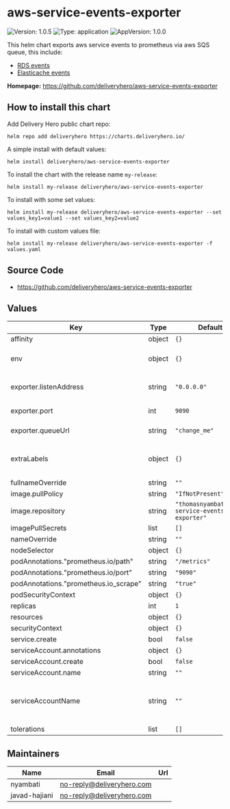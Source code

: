 # aws-service-events-exporter

![Version: 1.0.5](https://img.shields.io/badge/Version-1.0.5-informational?style=flat-square) ![Type: application](https://img.shields.io/badge/Type-application-informational?style=flat-square) ![AppVersion: 1.0.0](https://img.shields.io/badge/AppVersion-1.0.0-informational?style=flat-square)

This helm chart exports aws service events to prometheus via aws SQS queue, this include:

- [RDS events](https://docs.aws.amazon.com/AmazonRDS/latest/UserGuide/USER_Events.html)
- [Elasticache events](https://docs.aws.amazon.com/AmazonElastiCache/latest/mem-ug/ECEvents.Viewing.html)

**Homepage:** <https://github.com/deliveryhero/aws-service-events-exporter>

## How to install this chart

Add Delivery Hero public chart repo:

```console
helm repo add deliveryhero https://charts.deliveryhero.io/
```

A simple install with default values:

```console
helm install deliveryhero/aws-service-events-exporter
```

To install the chart with the release name `my-release`:

```console
helm install my-release deliveryhero/aws-service-events-exporter
```

To install with some set values:

```console
helm install my-release deliveryhero/aws-service-events-exporter --set values_key1=value1 --set values_key2=value2
```

To install with custom values file:

```console
helm install my-release deliveryhero/aws-service-events-exporter -f values.yaml
```

## Source Code

* <https://github.com/deliveryhero/aws-service-events-exporter>

## Values

| Key | Type | Default | Description |
|-----|------|---------|-------------|
| affinity | object | `{}` |  |
| env | object | `{}` | Additional environment variables |
| exporter.listenAddress | string | `"0.0.0.0"` | Exporter listening address |
| exporter.port | int | `9090` | Exporter port |
| exporter.queueUrl | string | `"change_me"` | SQS queue url |
| extraLabels | object | `{}` | Additional labels to be added to all resources |
| fullnameOverride | string | `""` |  |
| image.pullPolicy | string | `"IfNotPresent"` |  |
| image.repository | string | `"thomasnyambati/aws-service-events-exporter"` |  |
| imagePullSecrets | list | `[]` |  |
| nameOverride | string | `""` |  |
| nodeSelector | object | `{}` |  |
| podAnnotations."prometheus.io/path" | string | `"/metrics"` |  |
| podAnnotations."prometheus.io/port" | string | `"9090"` |  |
| podAnnotations."prometheus.io_scrape" | string | `"true"` |  |
| podSecurityContext | object | `{}` |  |
| replicas | int | `1` |  |
| resources | object | `{}` |  |
| securityContext | object | `{}` |  |
| service.create | bool | `false` |  |
| serviceAccount.annotations | object | `{}` |  |
| serviceAccount.create | bool | `false` |  |
| serviceAccount.name | string | `""` |  |
| serviceAccountName | string | `""` | service account to be used by the containers |
| tolerations | list | `[]` |  |

## Maintainers

| Name | Email | Url |
| ---- | ------ | --- |
| nyambati | no-reply@deliveryhero.com |  |
| javad-hajiani | no-reply@deliveryhero.com |  |
